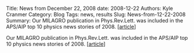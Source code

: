 Title: News from December 22, 2008
date: 2008-12-22
Authors: Kyle Cranmer
Category: Blog
Tags: news, results
Slug: News-from-12-22-2008
Summary:  Our MILAGRO publication in Phys.Rev.Lett. was included in the APS/AIP top 10 physics news stories of 2008.  [<a href="http//www.aip.org/pnu/2008/split/879-1.html">article</a>]

 

 Our MILAGRO publication in Phys.Rev.Lett. was included in the APS/AIP top 10 physics news stories of 2008.  [<a href="http//www.aip.org/pnu/2008/split/879-1.html">article</a>]

 